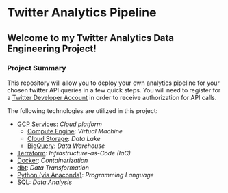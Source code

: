 # Twitter Analytics Pipeline

## Welcome to my Twitter Analytics Data Engineering Project!

### Project Summary

This repository will allow you to deploy your own analytics pipeline for your chosen twitter API queries in a few quick steps. You will need to register for a [Twitter Developer Account](https://developer.twitter.com/en/docs/twitter-api/getting-started/getting-access-to-the-twitter-api) in order to receive authorization for API calls.

The following technologies are utilized in this project:
- [GCP Services](https://cloud.google.com/): *Cloud platform*
  - [Compute Engine](https://cloud.google.com/compute): *Virtual Machine*
  - [Cloud Storage](https://cloud.google.com/storage): *Data Lake*
  - [BigQuery](https://cloud.google.com/bigquery): *Data Warehouse*
- [Terraform](https://developer.hashicorp.com/terraform/downloads): *Infrastructure-as-Code (IaC)*
- [Docker](https://www.docker.com): *Containerization*
- [dbt](https://cloud.getdbt.com): *Data Transformation*
- [Python (via Anaconda)](https://www.anaconda.com/products/distribution): *Programming Language*
- SQL: *Data Analysis*

